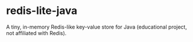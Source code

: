 # redis-lite-java
A tiny, in-memory Redis-like key-value store for Java (educational project, not affiliated with Redis).
